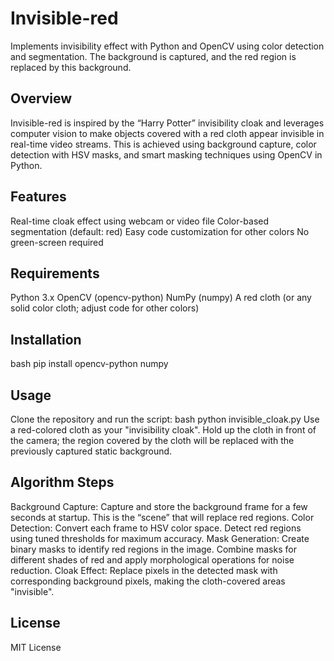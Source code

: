 # Invisible-red
Implements invisibility effect with Python and OpenCV using color detection and segmentation. The background is captured, and the red region is replaced by this background.

## Overview
Invisible-red is inspired by the “Harry Potter” invisibility cloak and leverages computer vision to make objects covered with a red cloth appear invisible in real-time video streams. This is achieved using background capture, color detection with HSV masks, and smart masking techniques using OpenCV in Python.

## Features
Real-time cloak effect using webcam or video file
Color-based segmentation (default: red)
Easy code customization for other colors
No green-screen required

## Requirements
Python 3.x
OpenCV (opencv-python)
NumPy (numpy)
A red cloth (or any solid color cloth; adjust code for other colors)

## Installation
bash
pip install opencv-python numpy

## Usage
Clone the repository and run the script:
bash
python invisible_cloak.py
Use a red-colored cloth as your "invisibility cloak".
Hold up the cloth in front of the camera; the region covered by the cloth will be replaced with the previously captured static background.

## Algorithm Steps
Background Capture: Capture and store the background frame for a few seconds at startup. This is the “scene” that will replace red regions.
Color Detection: Convert each frame to HSV color space. Detect red regions using tuned thresholds for maximum accuracy.
Mask Generation: Create binary masks to identify red regions in the image. Combine masks for different shades of red and apply morphological operations for noise reduction.
Cloak Effect: Replace pixels in the detected mask with corresponding background pixels, making the cloth-covered areas "invisible".

## License
MIT License


